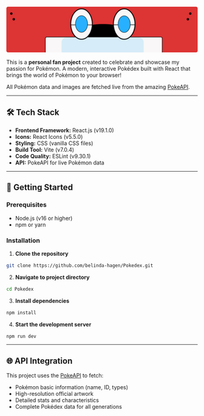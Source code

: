 ![](pokedex-banner-new.png)

This is a **personal fan project** created to celebrate and showcase my passion for Pokémon. A modern, interactive Pokédex built with React that brings the world of Pokémon to your browser!

All Pokémon data and images are fetched live from the amazing [PokeAPI](https://pokeapi.co/).

---

## 🛠️ Tech Stack

- **Frontend Framework:** React.js (v19.1.0)
- **Icons:** React Icons (v5.5.0)
- **Styling:** CSS (vanilla CSS files)
- **Build Tool:** Vite (v7.0.4)
- **Code Quality:** ESLint (v9.30.1)
- **API:** PokeAPI for live Pokémon data

---

## 🚀 Getting Started

### Prerequisites
- Node.js (v16 or higher)
- npm or yarn

### Installation

1. **Clone the repository**
```bash
git clone https://github.com/belinda-hagen/Pokedex.git
```

2. **Navigate to project directory**
```bash
cd Pokedex
```

3. **Install dependencies**
```bash
npm install
```

4. **Start the development server**
```bash
npm run dev
```

---

## 🌐 API Integration

This project uses the [PokeAPI](https://pokeapi.co/) to fetch:
- Pokémon basic information (name, ID, types)
- High-resolution official artwork
- Detailed stats and characteristics
- Complete Pokédex data for all generations



